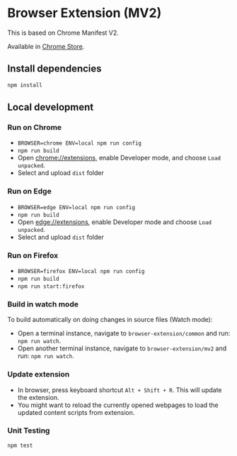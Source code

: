 # Browser Extension (MV2)

This is based on Chrome Manifest V2.

Available in [Chrome Store](https://chrome.google.com/webstore/detail/requestly/mdnleldcmiljblolnjhpnblkcekpdkpa).

## Install dependencies

```sh
npm install
```

## Local development

### Run on Chrome

- `BROWSER=chrome ENV=local npm run config`
- `npm run build`
- Open [chrome://extensions](chrome://extensions), enable Developer mode, and choose `Load unpacked`.
- Select and upload `dist` folder

### Run on Edge

- `BROWSER=edge ENV=local npm run config`
- `npm run build`
- Open [edge://extensions](edge://extensions), enable Developer mode and choose `Load unpacked`.
- Select and upload `dist` folder

### Run on Firefox

- `BROWSER=firefox ENV=local npm run config`
- `npm run build`
- `npm run start:firefox`

### Build in watch mode

To build automatically on doing changes in source files (Watch mode):

- Open a terminal instance, navigate to `browser-extension/common` and run: `npm run watch`.
- Open another terminal instance, navigate to `browser-extension/mv2` and run: `npm run watch`.

### Update extension

- In browser, press keyboard shortcut `Alt + Shift + R`. This will update the extension.
- You might want to reload the currently opened webpages to load the updated content scripts from extension.

### Unit Testing

```sh
npm test
```
